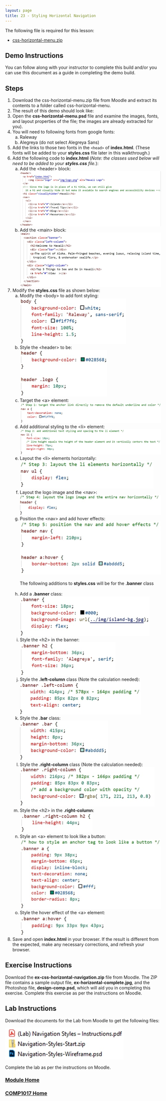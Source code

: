 ```yaml
---
layout: page
title: 23 - Styling Horizontal Navigation
---
```

The following file is required for this lesson:
* [css-horizontal-menu.zip](files/css-horizontal-menu.zip)

## Demo Instructions
You can follow along with your instructor to complete this build and/or you can use this document as a guide in completing the demo build.

## Steps
1.	Download the css-horizontal-menu.zip file from Moodle and extract its contents to a folder called css-horizontal-menu.
2.	The result of this demo should look like:<br>
3.	Open the **css-horizontal-menu.psd** file and examine the images, fonts, and layout properties of the file; the images are already extracted for you).
4.	You will need to following fonts from google fonts:<br>
    <ol type="a">
        <li>Raleway</li>
        <li>Alegreya (do not select Alegreya Sans)</li>
    </ol>
5.	Add the links to those two fonts in the `<head>` of **index.html**. (These fonts will be added to your **styles.css** file later in this walkthrough.)
6.	Add the following code to **index.html** (_Note: the classes used below will need to be added to your **styles.css** file._):<br>
    <ol type="a">
        <li>Add the &lt;header&gt; block:<br>
        <img src="files/index-code-a.jpg" alt="header">
        </li>
        <li>Add the &lt;main&gt; block:<br>
        <img src="files/index-code-b.jpg" alt="main">
        </li>
    </ol>
7.	Modify the **styles.css** file as shown below:<br>
    <ol type="a">
        <li>Modify the &lt;body&gt; to add font styling:<br>
        <img src="files/css-styles-a.jpg" alt="body">
        </li>
        <li>Style the &lt;header&gt; to be:<br>
        <img src="files/css-styles-b.jpg" alt="header">
        </li>
        <li>Target the &lt;a&gt; element:<br>
        <img src="files/css-styles-c.jpg" alt="anchor">
        </li>
        <li>Add additional styling to the &lt;li&gt; element:<br>
        <img src="files/css-styles-d.jpg" alt="additional li">
        </li>
        <li>Layout the &lt;li&gt; elements horizontally:<br>
        <img src="files/css-styles-e.jpg" alt="horizontal li">
        </li>
        <li>Layout the logo image and the &lt;nav&gt;:<br>
        <img src="files/css-styles-f.jpg" alt="nav logo">
        </li>
        <li>Position the &lt;nav&gt; and add hover effects:<br>
        <img src="files/css-styles-g.jpg" alt="nav hover"><br><br>
        The following additions to <b>styles.css</b> will be for the <b>.banner</b> class<br><br>
        </li>
        <li>Add a <b>.banner</b> class:<br>
        <img src="files/css-styles-h.jpg" alt=".banner">
        </li>
        <li>Style the &lt;h2&gt; in the banner:<br>
        <img src="files/css-styles-i.jpg" alt=".banner h2">
        </li>
        <li>Style the <b>.left-column</b> class (Note the calculation needed):<br>
        <img src="files/css-styles-j.jpg" alt=".left-column">
        </li>
        <li>Style the <b>.bar</b> class:<br>
        <img src="files/css-styles-k.jpg" alt=".bar">
        </li>
        <li>Style the <b>.right-column</b> class (Note the calculation needed):<br>
        <img src="files/css-styles-l.jpg" alt=".right-column">
        </li>
        <li>Style the &lt;h2&gt; in the <b>.right-column</b>:<br>
        <img src="files/css-styles-m.jpg" alt=".right-column h2">
        </li>
        <li>Style an &lt;a&gt; element to look like a button:<br>
        <img src="files/css-styles-n.jpg" alt="anchor button">
        </li>
        <li>Style the hover effect of the &lt;a&gt; element:<br>
        <img src="files/css-styles-o.jpg" alt="anchor button hover">
        </li>
    </ol>
8.	Save and open **index.html** in your browser. If the result is different from the expected, make any necessary corrections, and refresh your browser.

## Exercise Instructions
Download the **ex-css-horizontal-navigation.zip** file from Moodle. The ZIP file contains a sample output file, **ex-horizontal-complete.jpg**, and the Photoshop file, **design-comp.psd**, which will aid you in completing this exercise. Complete this exercise as per the instructions on Moodle.

## Lab Instructions
Download the documents for the Lab from Moodle to get the following files:

![lab-files.jpg](files/lab-files.jpg)

Complete the lab as per the instructions on Moodle.

### [Module Home](../module3.md)

### [COMP1017 Home](../../)